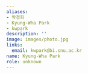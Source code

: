 ```yaml
---
aliases:
- 박경화
- Kyung-Wha Park
- kwpark
description: ''
image: images/photo.jpg
links:
  email: kwpark@bi.snu.ac.kr
name: Kyung-Wha Park
role: unknown
---
```

